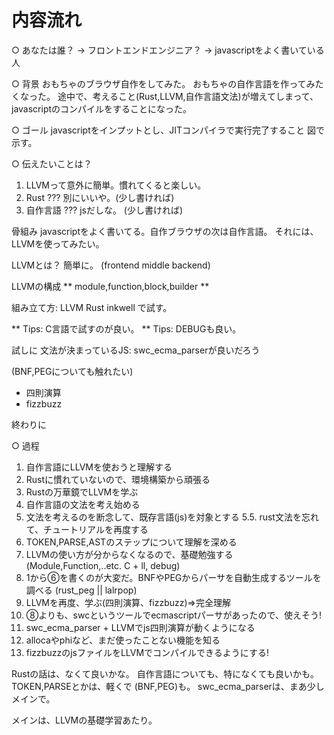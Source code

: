 <!-- 
title: [備忘録] javascriptをLLVM(Rust:inkwell)でJITコンパイルするまで
date: 2021-09-04T18:58:00+09:00
draft: false
description: 
image: 
icon: 🦀
-->

# 内容流れ

○ あなたは誰？
→ フロントエンドエンジニア？
→ javascriptをよく書いている人

○ 背景
おもちゃのブラウザ自作をしてみた。
おもちゃの自作言語を作ってみたくなった。
途中で、考えること(Rust,LLVM,自作言語文法)が増えてしまって、javascriptのコンパイルをすることになった。

○ ゴール
javascriptをインプットとし、JITコンパイラで実行完了すること
図で示す。

○ 伝えたいことは？

1. LLVMって意外に簡単。慣れてくると楽しい。
2. Rust ??? 別にいいや。(少し書ければ)
3. 自作言語 ??? jsだしな。 (少し書ければ)

骨組み
javascriptをよく書いてる。自作ブラウザの次は自作言語。
それには、LLVMを使ってみたい。

LLVMとは？ 簡単に。
(frontend middle backend)

LLVMの構成
** module,function,block,builder **

組み立て方:
LLVM Rust inkwell で試す。

** Tips: C言語で試すのが良い。 **
Tips: DEBUGも良い。

試しに 文法が決まっているJS:
swc_ecma_parserが良いだろう

(BNF,PEGについても触れたい)

* 四則演算
* fizzbuzz

終わりに

○ 過程

1. 自作言語にLLVMを使おうと理解する
2. Rustに慣れていないので、環境構築から頑張る
3. Rustの万華鏡でLLVMを学ぶ
4. 自作言語の文法を考え始める
5. 文法を考えるのを断念して、既存言語(js)を対象とする
5.5. rust文法を忘れて、チュートリアルを再度する
6. TOKEN,PARSE,ASTのステップについて理解を深める
7. LLVMの使い方が分からなくなるので、基礎勉強する(Module,Function,..etc. C + ll, debug)
8. 1から⑥を書くのが大変だ。BNFやPEGからパーサを自動生成するツールを調べる (rust_peg || lalrpop)
9. LLVMを再度、学ぶ(四則演算、fizzbuzz)=>完全理解
10. ⑧よりも、swcというツールでecmascriptパーサがあったので、使えそう!
11. swc_ecma_parser + LLVMでjs四則演算が動くようになる
12. allocaやphiなど、まだ使ったことない機能を知る
13. fizzbuzzのjsファイルをLLVMでコンパイルできるようにする!

Rustの話は、なくて良いかな。
自作言語についても、特になくても良いかも。
TOKEN,PARSEとかは、軽くで (BNF,PEG)も。
swc_ecma_parserは、まあ少しメインで。

メインは、LLVMの基礎学習あたり。